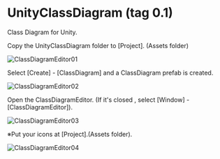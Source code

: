 UnityClassDiagram (tag 0.1)
===========================

Class Diagram for Unity.

Copy the UnityClassDiagram folder to [Project]. (Assets folder)

![ClassDiagramEditor01](https://dl.dropbox.com/u/97465759/UnityClassDiagram/1.png)

Select [Create] - [ClassDiagram] and a ClassDiagram prefab is created.

![ClassDiagramEditor02](https://dl.dropbox.com/u/97465759/UnityClassDiagram/2.png)

Open the ClassDiagramEditor. (If it's closed , select [Window] - [ClassDiagramEditor]).

![ClassDiagramEditor03](https://dl.dropbox.com/u/97465759/UnityClassDiagram/3.png)

※Put your icons at [Project].(Assets folder).

![ClassDiagramEditor04](https://dl.dropbox.com/u/97465759/UnityClassDiagram/4.png)
